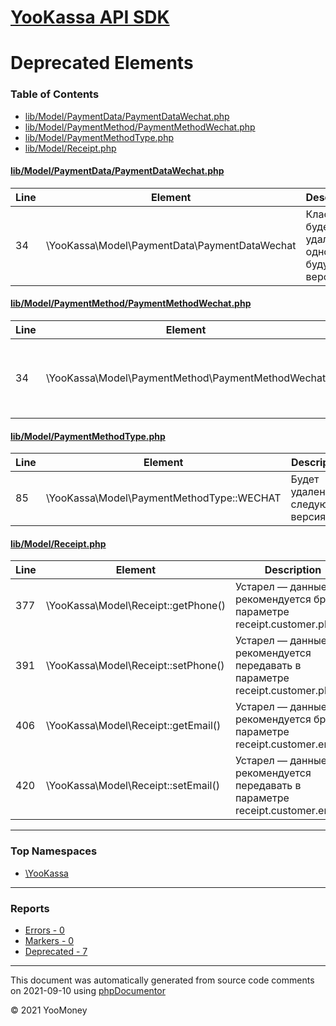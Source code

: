 # [YooKassa API SDK](../home.md)

# Deprecated Elements
### Table of Contents
* [lib/Model/PaymentData/PaymentDataWechat.php](../../lib/Model/PaymentData/PaymentDataWechat.php)
* [lib/Model/PaymentMethod/PaymentMethodWechat.php](../../lib/Model/PaymentMethod/PaymentMethodWechat.php)
* [lib/Model/PaymentMethodType.php](../../lib/Model/PaymentMethodType.php)
* [lib/Model/Receipt.php](../../lib/Model/Receipt.php)

<a id="lib/Model/PaymentData/PaymentDataWechat.php"></a>
#### [lib/Model/PaymentData/PaymentDataWechat.php](../../lib/Model/PaymentData/PaymentDataWechat.php)
| Line | Element | Description |
| ---- | ------- | ----------- |
| 34 | \YooKassa\Model\PaymentData\PaymentDataWechat | Класс будет удалён в одной из будущих версий. |
<a id="lib/Model/PaymentMethod/PaymentMethodWechat.php"></a>
#### [lib/Model/PaymentMethod/PaymentMethodWechat.php](../../lib/Model/PaymentMethod/PaymentMethodWechat.php)
| Line | Element | Description |
| ---- | ------- | ----------- |
| 34 | \YooKassa\Model\PaymentMethod\PaymentMethodWechat | Класс будет удалён в одной из будущих версий. |
<a id="lib/Model/PaymentMethodType.php"></a>
#### [lib/Model/PaymentMethodType.php](../../lib/Model/PaymentMethodType.php)
| Line | Element | Description |
| ---- | ------- | ----------- |
| 85 | \YooKassa\Model\PaymentMethodType::WECHAT | Будет удален в следующих версиях |
<a id="lib/Model/Receipt.php"></a>
#### [lib/Model/Receipt.php](../../lib/Model/Receipt.php)
| Line | Element | Description |
| ---- | ------- | ----------- |
| 377 | \YooKassa\Model\Receipt::getPhone() | Устарел — данные рекомендуется брать в параметре receipt.customer.phone. |
| 391 | \YooKassa\Model\Receipt::setPhone() | Устарел — данные рекомендуется передавать в параметре receipt.customer.phone. |
| 406 | \YooKassa\Model\Receipt::getEmail() | Устарел — данные рекомендуется брать в параметре receipt.customer.email. |
| 420 | \YooKassa\Model\Receipt::setEmail() | Устарел — данные рекомендуется передавать в параметре receipt.customer.email. |

---

### Top Namespaces

* [\YooKassa](../namespaces/yookassa.md)

---

### Reports
* [Errors - 0](../reports/errors.md)
* [Markers - 0](../reports/markers.md)
* [Deprecated - 7](../reports/deprecated.md)

---

This document was automatically generated from source code comments on 2021-09-10 using [phpDocumentor](http://www.phpdoc.org/)

&copy; 2021 YooMoney